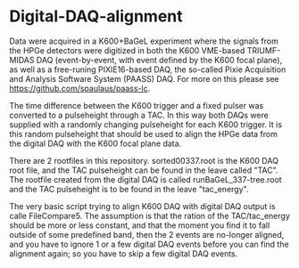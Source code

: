 # Digital-DAQ-alignment
Data were acquired in a K600+BaGeL experiment where the signals from the HPGe detectors 
were digitized in both the K600 VME-based TRIUMF-MIDAS DAQ (event-by-event, with event defined by the K600 focal plane), 
as well as a free-runing PIXIE16-based DAQ, the so-called Pixie Acquisition and Analysis Software System (PAASS) DAQ. For more on this please see https://github.com/spaulaus/paass-lc.

The time difference between the K600 trigger and a fixed pulser was converted to a pulseheight through a TAC. In this way both DAQs were supplied with a randomly changing pulseheight for each K600 trigger. It is this random pulseheight that should be used to align the HPGe data from the digital DAQ with the K600 focal plane data.

There are 2 rootfiles in this repository. 
sorted00337.root 
is the K600 DAQ root file, and the TAC pulseheight can be found in the leave called "TAC".
The rootfile created from the digital DAQ is called 
runBaGeL_337-tree.root
and the TAC pulseheight is to be found in the leave "tac_energy".

The very basic script trying to align K600 DAQ with digital DAQ output is calle FileCompare5.
The assumption is that the ration of the TAC/tac_energy should be more or less constant, and that the moment 
you find it to fall outside of some predefined band, then the 2 events are no-longer aligned, and you have to
ignore 1 or a few digital DAQ events before you can find the alignment again; so you have to skip a few digital DAQ events.

